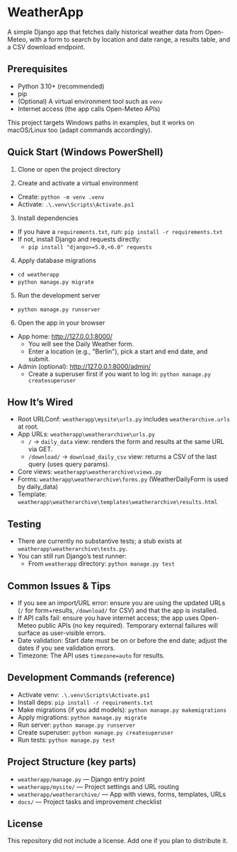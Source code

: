 # WeatherApp

A simple Django app that fetches daily historical weather data from Open-Meteo, with a form to search by location and date range, a results table, and a CSV download endpoint.

## Prerequisites
- Python 3.10+ (recommended)
- pip
- (Optional) A virtual environment tool such as `venv`
- Internet access (the app calls Open-Meteo APIs)

This project targets Windows paths in examples, but it works on macOS/Linux too (adapt commands accordingly).

## Quick Start (Windows PowerShell)

1) Clone or open the project directory

2) Create and activate a virtual environment
- Create: `python -m venv .venv`
- Activate: `.\.venv\Scripts\Activate.ps1`

3) Install dependencies
- If you have a `requirements.txt`, run: `pip install -r requirements.txt`
- If not, install Django and requests directly:
  - `pip install "django>=5.0,<6.0" requests`

4) Apply database migrations
- `cd weatherapp`
- `python manage.py migrate`

5) Run the development server
- `python manage.py runserver`

6) Open the app in your browser
- App home: http://127.0.0.1:8000/
  - You will see the Daily Weather form.
  - Enter a location (e.g., "Berlin"), pick a start and end date, and submit.
- Admin (optional): http://127.0.0.1:8000/admin/
  - Create a superuser first if you want to log in: `python manage.py createsuperuser`

## How It’s Wired
- Root URLConf: `weatherapp\mysite\urls.py` includes `weatherarchive.urls` at root.
- App URLs: `weatherapp\weatherarchive\urls.py`
  - `/` -> `daily_data` view: renders the form and results at the same URL via GET.
  - `/download/` -> `download_daily_csv` view: returns a CSV of the last query (uses query params).
- Core views: `weatherapp\weatherarchive\views.py`
- Forms: `weatherapp\weatherarchive\forms.py` (WeatherDailyForm is used by daily_data)
- Template: `weatherapp\weatherarchive\templates\weatherarchive\results.html`

## Testing
- There are currently no substantive tests; a stub exists at `weatherapp\weatherarchive\tests.py`.
- You can still run Django’s test runner:
  - From `weatherapp` directory: `python manage.py test`

## Common Issues & Tips
- If you see an import/URL error: ensure you are using the updated URLs (`/` for form+results, `/download/` for CSV) and that the app is installed.
- If API calls fail: ensure you have internet access; the app uses Open-Meteo public APIs (no key required). Temporary external failures will surface as user-visible errors.
- Date validation: Start date must be on or before the end date; adjust the dates if you see validation errors.
- Timezone: The API uses `timezone=auto` for results.

## Development Commands (reference)
- Activate venv: `.\.venv\Scripts\Activate.ps1`
- Install deps: `pip install -r requirements.txt`
- Make migrations (if you add models): `python manage.py makemigrations`
- Apply migrations: `python manage.py migrate`
- Run server: `python manage.py runserver`
- Create superuser: `python manage.py createsuperuser`
- Run tests: `python manage.py test`

## Project Structure (key parts)
- `weatherapp/manage.py` — Django entry point
- `weatherapp/mysite/` — Project settings and URL routing
- `weatherapp/weatherarchive/` — App with views, forms, templates, URLs
- `docs/` — Project tasks and improvement checklist

## License
This repository did not include a license. Add one if you plan to distribute it.